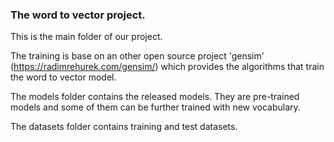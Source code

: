 ### The word to vector project.

This is the main folder of our project.

The training is base on an other open source project 'gensim' (https://radimrehurek.com/gensim/) which provides the algorithms that train the word to vector model.

The models folder contains the released models. They are pre-trained models and some of them can be further trained with new vocabulary.

The datasets folder contains training and test datasets.